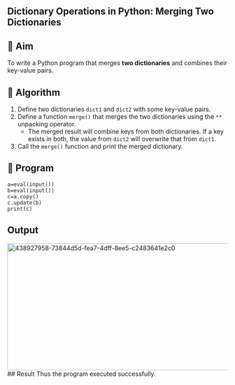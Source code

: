 ## Dictionary Operations in Python: Merging Two Dictionaries

## 🎯 Aim
To write a Python program that merges **two dictionaries** and combines their key-value pairs.

## 🧠 Algorithm
1. Define two dictionaries `dict1` and `dict2` with some key-value pairs.
2. Define a function `merge()` that merges the two dictionaries using the `**` unpacking operator.
   - The merged result will combine keys from both dictionaries. If a key exists in both, the value from `dict2` will overwrite that from `dict1`.
3. Call the `merge()` function and print the merged dictionary.

## 🧾 Program

```
a=eval(input())
b=eval(input())
c=a.copy()
c.update(b)
print(c)
```


## Output
<img width="966" height="290" alt="438927958-73844d5d-fea7-4dff-8ee5-c2483641e2c0" src="https://github.com/user-attachments/assets/f23ce4cf-ecdb-48e1-88f5-d6ba76556030" />
## Result
Thus the program executed successfully.
